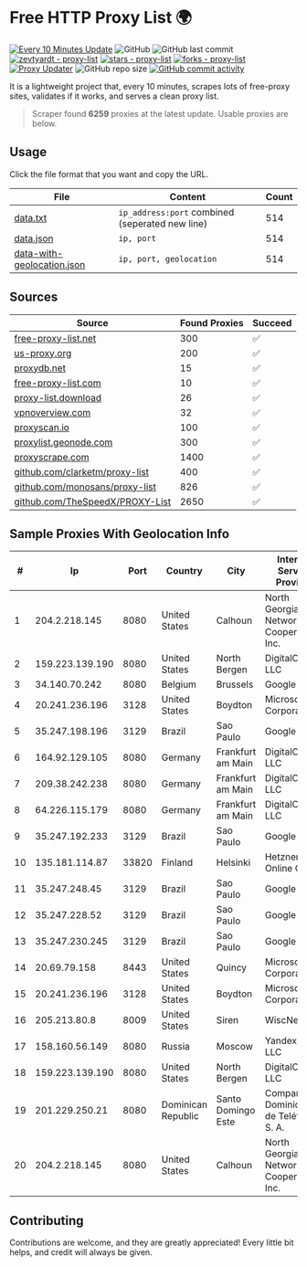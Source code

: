 
# Free HTTP Proxy List 🌍

[![Every 10 Minutes Update](https://github.com/mertguvencli/http-proxy-list/actions/workflows/main.yml/badge.svg?branch=main)](https://github.com/mertguvencli/http-proxy-list/actions/workflows/main.yml)
![GitHub](https://img.shields.io/github/license/mertguvencli/http-proxy-list)
![GitHub last commit](https://img.shields.io/github/last-commit/mertguvencli/http-proxy-list)
[![zevtyardt - proxy-list](https://img.shields.io/static/v1?label=zevtyardt&message=proxy-list&color=blue&logo=github)](https://github.com/zevtyardt/proxy-list "Go to GitHub repo")
[![stars - proxy-list](https://img.shields.io/github/stars/zevtyardt/proxy-list?style=social)](https://github.com/zevtyardt/proxy-list)
[![forks - proxy-list](https://img.shields.io/github/forks/zevtyardt/proxy-list?style=social)](https://github.com/zevtyardt/proxy-list)
[![Proxy Updater](https://github.com/zevtyardt/proxy-list/workflows/Proxy%20Updater/badge.svg)](https://github.com/zevtyardt/proxy-list/actions?query=workflow:"Proxy+Updater")
![GitHub repo size](https://img.shields.io/github/repo-size/zevtyardt/proxy-list)
[![GitHub commit activity](https://img.shields.io/github/commit-activity/m/zevtyardt/proxy-list?logo=commits)](https://github.com/zevtyardt/proxy-list/commits/main)

It is a lightweight project that, every 10 minutes, scrapes lots of free-proxy sites, validates if it works, and serves a clean proxy list.

> Scraper found **6259** proxies at the latest update. Usable proxies are below.

## Usage

Click the file format that you want and copy the URL.

|File|Content|Count|
|----|-------|-----|
|[data.txt](https://raw.githubusercontent.com/mertguvencli/http-proxy-list/main/proxy-list/data.txt)|`ip_address:port` combined (seperated new line)|514|
|[data.json](https://raw.githubusercontent.com/mertguvencli/http-proxy-list/main/proxy-list/data.json)|`ip, port`|514|
|[data-with-geolocation.json](https://raw.githubusercontent.com/mertguvencli/http-proxy-list/main/proxy-list/data-with-geolocation.json)|`ip, port, geolocation`|514|

## Sources

|Source|Found Proxies|Succeed|
|------|-------------|-------|
|[free-proxy-list.net](https://free-proxy-list.net)|300|✅|
|[us-proxy.org](https://www.us-proxy.org)|200|✅|
|[proxydb.net](http://proxydb.net)|15|✅|
|[free-proxy-list.com](https://free-proxy-list.com/?page=&port=&type%5B%5D=http&type%5B%5D=https&up_time=0&search=Search)|10|✅|
|[proxy-list.download](https://www.proxy-list.download/HTTP)|26|✅|
|[vpnoverview.com](https://vpnoverview.com/privacy/anonymous-browsing/free-proxy-servers)|32|✅|
|[proxyscan.io](https://www.proxyscan.io)|100|✅|
|[proxylist.geonode.com](https://proxylist.geonode.com/api/proxy-list?limit=300&page=1&sort_by=lastChecked&sort_type=desc&protocols=http,https)|300|✅|
|[proxyscrape.com](https://api.proxyscrape.com/v2/?request=displayproxies&protocol=http&timeout=10000&country=all&ssl=all&anonymity=all)|1400|✅|
|[github.com/clarketm/proxy-list](https://raw.githubusercontent.com/clarketm/proxy-list/master/proxy-list-raw.txt)|400|✅|
|[github.com/monosans/proxy-list](https://raw.githubusercontent.com/monosans/proxy-list/main/proxies/http.txt)|826|✅|
|[github.com/TheSpeedX/PROXY-List](https://raw.githubusercontent.com/TheSpeedX/PROXY-List/master/http.txt)|2650|✅|


## Sample Proxies With Geolocation Info

|#|Ip|Port|Country|City|Internet Service Provider|
|-|--|----|-------|----|-------------------------|
|1|204.2.218.145|8080|United States|Calhoun|North Georgia Network Cooperative, Inc.|
|2|159.223.139.190|8080|United States|North Bergen|DigitalOcean, LLC|
|3|34.140.70.242|8080|Belgium|Brussels|Google LLC|
|4|20.241.236.196|3128|United States|Boydton|Microsoft Corporation|
|5|35.247.198.196|3129|Brazil|Sao Paulo|Google LLC|
|6|164.92.129.105|8080|Germany|Frankfurt am Main|DigitalOcean, LLC|
|7|209.38.242.238|8080|Germany|Frankfurt am Main|DigitalOcean, LLC|
|8|64.226.115.179|8080|Germany|Frankfurt am Main|DigitalOcean, LLC|
|9|35.247.192.233|3129|Brazil|Sao Paulo|Google LLC|
|10|135.181.114.87|33820|Finland|Helsinki|Hetzner Online GmbH|
|11|35.247.248.45|3129|Brazil|Sao Paulo|Google LLC|
|12|35.247.228.52|3129|Brazil|Sao Paulo|Google LLC|
|13|35.247.230.245|3129|Brazil|Sao Paulo|Google LLC|
|14|20.69.79.158|8443|United States|Quincy|Microsoft Corporation|
|15|20.241.236.196|3128|United States|Boydton|Microsoft Corporation|
|16|205.213.80.8|8009|United States|Siren|WiscNet|
|17|158.160.56.149|8080|Russia|Moscow|Yandex.Cloud LLC|
|18|159.223.139.190|8080|United States|North Bergen|DigitalOcean, LLC|
|19|201.229.250.21|8080|Dominican Republic|Santo Domingo Este|Compañía Dominicana de Teléfonos S. A.|
|20|204.2.218.145|8080|United States|Calhoun|North Georgia Network Cooperative, Inc.|



## Contributing

Contributions are welcome, and they are greatly appreciated! Every
little bit helps, and credit will always be given.

